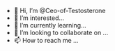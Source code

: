 - 👋 Hi, I’m @Ceo-of-Testosterone
- 👀 I’m interested...
- 🌱 I’m currently learning...
- 💞️ I’m looking to collaborate on ...
- 📫 How to reach me ...

<!---
Ceo-of-Testosterone/Ceo-of-Testosterone is a ✨ special ✨ repository because its `README.md` (this file) appears on your GitHub profile.
You can click the Preview link to take a look at your changes.
--->
